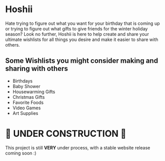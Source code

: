 # Hoshii
Hate trying to figure out what you want for your birthday that is coming up or trying to figure out what gifts to give friends for the winter holiday season? Look no further, Hoshii is here to help create and share your ultimate wishlists for all things you desire and make it easier to share with others.

## Some Wishlists you might consider making and sharing with others
* Birthdays 
* Baby Shower
* Housewarming Gifts
* Christmas Gifts 
* Favorite Foods
* Video Games 
* Art Supplies



# 🚧 UNDER CONSTRUCTION 🚧 
This project is still **VERY** under process, with a stable website release coming soon :) 
